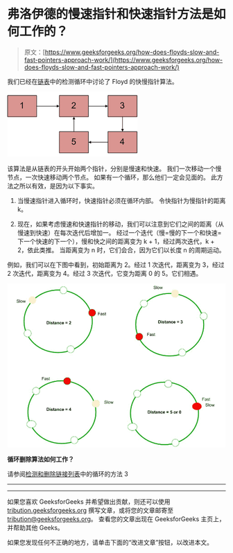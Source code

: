 # 弗洛伊德的慢速指针和快速指针方法是如何工作的？

> 原文：[https://www.geeksforgeeks.org/how-does-floyds-slow-and-fast-pointers-approach-work/](https://www.geeksforgeeks.org/how-does-floyds-slow-and-fast-pointers-approach-work/)

我们已经在[链表](https://www.geeksforgeeks.org/detect-loop-in-a-linked-list/)中的检测循环中讨论了 Floyd 的快慢指针算法。

![](img/de522899e01a1322ab2808eeff1ad73e.png "Linked List Loop")

该算法是从链表的开头开始两个指针，分别是慢速和快速。 我们一次移动一个慢节点，一次快速移动两个节点。 如果有一个循环，那么他们一定会见面的。 此方法之所以有效，是因为以下事实。

1.  当慢速指针进入循环时，快速指针必须在循环内部。 令快指针为慢指针的距离 k。

2.  现在，如果考虑慢速和快速指针的移动，我们可以注意到它们之间的距离（从慢速到快速）在每次迭代后增加一。 经过一个迭代（慢=慢的下一个和快速=下一个快速的下一个），慢和快之间的距离变为 k + 1，经过两次迭代，k + 2，依此类推。 当距离变为 n 时，它们会合，因为它们以长度 n 的周期运动。

例如，我们可以在下图中看到，初始距离为 2。经过 1 次迭代，距离变为 3，经过 2 次迭代，距离变为 4。经过 3 次迭代，它变为距离 0 的 5。它们相遇。

![](img/530c1d862ea4b2859d6d27f5eea1079b.png)

**循环删除算法如何工作？**

请参阅[检测和删除链接列表](https://www.geeksforgeeks.org/detect-and-remove-loop-in-a-linked-list/)中的循环的方法 3



* * *

* * *

如果您喜欢 GeeksforGeeks 并希望做出贡献，则还可以使用 [tribution.geeksforgeeks.org](https://contribute.geeksforgeeks.org/) 撰写文章，或将您的文章邮寄至 tribution@geeksforgeeks.org。 查看您的文章出现在 GeeksforGeeks 主页上，并帮助其他 Geeks。

如果您发现任何不正确的地方，请单击下面的“改进文章”按钮，以改进本文。